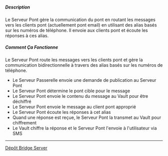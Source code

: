 ##### Description

Le Serveur Pont gère la communication du pont en routant les messages vers les clients pont (actuellement pont email) en utilisant des alias basés sur les numéros de téléphone. Il envoie aux clients pont et écoute les réponses à ces alias.

##### Comment Ça Fonctionne

Le Serveur Pont route les messages vers les clients pont et gère la communication bidirectionnelle à travers des alias basés sur les numéros de téléphone.

- Le Serveur Passerelle envoie une demande de publication au Serveur Pont
- Le Serveur Pont détermine le pont cible pour le message
- Le Serveur Pont envoie le contenu du message au Vault pour être déchiffré
- Le Serveur Pont envoie le message au client pont approprié
- Le Serveur Pont écoute les réponses à cet alias
- Quand une réponse est reçue, le Serveur Pont la transmet au Vault pour chiffrement
- Le Vault chiffre la réponse et le Serveur Pont l'envoie à l'utilisateur via SMS

---

[Dépôt Bridge Server](https://github.com/smswithoutborders/RelaySMS-Bridge-Server)
